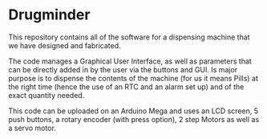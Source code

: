 # Drugminder

This repository contains all of the software for a dispensing machine that we have designed and fabricated. 

The code manages a Graphical User Interface, as well as parameters that can be directly added in by the user via the buttons and GUI. Is major purpose is to dispense the contents of the machine (for us it means Pills) at the right time (hence the use of an RTC and an alarm set up) and of the exact quantity needed. 

This code can be uploaded on an Arduino Mega and uses an LCD screen, 5 push buttons, a rotary encoder (with press option), 2 step Motors as well as a servo motor. 
